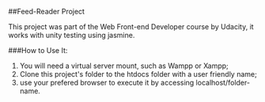 ##Feed-Reader Project

This project was part of the Web Front-end Developer course by Udacity, it works with unity testing using jasmine.

###How to Use It:
1. You will need a virtual server mount, such as Wampp or Xampp;
2. Clone this project's folder to the htdocs folder with a user friendly name;
3. use your prefered browser to execute it by accessing localhost/folder-name.
